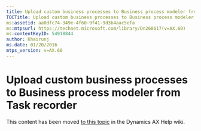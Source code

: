 ```yaml
---
title: Upload custom business processes to Business process modeler from Task recorder
TOCTitle: Upload custom business processes to Business process modeler from Task recorder
ms:assetid: aa0dfc74-349e-4f60-9f41-9d3b4aac5efa
ms:mtpsurl: https://technet.microsoft.com/library/Dn268617(v=AX.60)
ms:contentKeyID: 54918844
author: Khairunj
ms.date: 01/20/2016
mtps_version: v=AX.60
---
```


# Upload custom business processes to Business process modeler from Task recorder 


This content has been moved [to this topic](https://ax.help.dynamics.com/en/wiki/upload-custom-business-processes-to-business-process-modeler-from-task-recorder/) in the Dynamics AX Help wiki.

  


